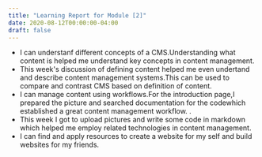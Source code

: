```yaml
---
title: "Learning Report for Module [2]"
date: 2020-08-12T00:00:00-04:00
draft: false
---
```


- I can understanf different concepts of a CMS.Understanding what content is helped me understand key concepts in content management.
- This week's discussion of defining content helped me even undertand and describe content management systems.This can be used to compare and contrast CMS based on definition of content.
- I can manage content using workflows.For the introduction page,I prepared the picture and searched documentation for the codewhich established a great content management workflow. .
- This week I got to upload pictures and write some code in markdown which helped me employ related technologies in content management.
- I can find and apply resources to create a website for my self and build websites for my friends.
